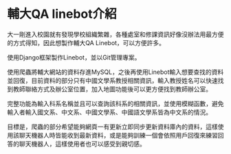 # 輔大QA linebot介紹
大一剛進入校園就有發現學校組織繁雜，各種處室和修課資訊好像沒辦法用最方便的方式得知，因此想製作輔大QA Linebot，可以方便許多。

使用Django框架製作Linebot，並以Git管理專案。

使用爬蟲將輔大網站的資料存進MySQL，之後再使用Linebot輸入想要查找的資料並回復，目前資料的部分只有中國文學系教授相關資訊，輸入教授姓名可以快速找到教師聯絡方式及辦公室位置，加入地圖功能後可以更方便找到教師辦公室。

完整功能為輸入科系名稱並且可以查詢該科系的相關資訊，並使用模糊函數，避免輸入者輸入國文系、中文系、中國文學系、中國語文學系皆為中文系的情況。

目標是，爬蟲的部分希望能夠網頁一有更新立即同步更新資料庫內的資料，這樣使用該聊天機器人時皆能收到最新資料，或是能夠訓練一個會依照用戶回復來練習回答的聊天機器人，這樣使用者也可以感受到親切感。


